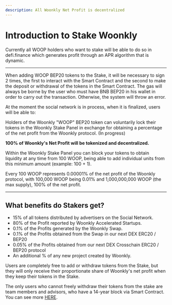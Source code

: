 ```yaml
---
description: All Woonkly Net Profit is decentralized
---
```


# Introduction to Stake Woonkly

Currently all WOOP holders who want to stake will be able to do so in defi.finance which generates profit through an APR algorithm that is dynamic.  
****

When adding WOOP BEP20 tokens to the Stake, it will be necessary to sign 2 times, the first to interact with the Smart Contract and the second to make the deposit or withdrawal of the tokens in the Smart Contract. The gas will always be borne by the user who must have BNB BEP20 in his wallet in order to carry out the transaction. Otherwise, the system will throw an error.

At the moment the social network is in process, when it is finalized, users will be able to:

Holders of the Woonkly "WOOP" BEP20 token can voluntarily lock their tokens in the Woonkly Stake Panel in exchange for obtaining a percentage of the net profit from the Woonkly protocol. \(In progress\)  


**100% of Woonkly's Net Profit will be tokenized and decentralized.**

Within the Woonkly Stake Panel you can block your tokens to obtain liquidity at any time from 100 WOOP, being able to add individual units from this minimum amount \(example: 100 + 1\).

Every 100 WOOP represents 0.00001% of the net profit of the Woonkly protocol, with 100,000 WOOP being 0.01% and 1,000,000,000 WOOP \(the max supply\), 100% of the net profit.  
  
****

## **What benefits do Stakers get?**

* 15% of all tokens distributed by advertisers on the Social Network.
* 80% of the Profit reported by Woonkly Accelerated Startups.
* 0.1% of the Profits generated by the Woonkly Swap.
* 0.1% of the Profits obtained from the Swap in our next DEX ERC20 / BEP20
* 0.05% of the Profits obtained from our next DEX Crosschain ERC20 / BEP20 protocol
* An additional % of any new project created by Woonkly.

Users are completely free to add or withdraw tokens from the Stake, but they will only receive their proportionate share of Woonkly's net profit when they keep their tokens in the Stake.  
  
The only users who cannot freely withdraw their tokens from the stake are team members and advisors, who have a 14-year block via Smart Contract. You can see more [HERE](https://app.gitbook.com/@woonkly/s/livepaper-ing/~/drafts/-MVD3zrWAFCBR8rlrjd6/tokenomics).  


